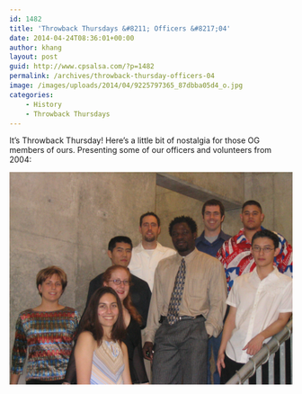 ```yaml
---
id: 1482
title: 'Throwback Thursdays &#8211; Officers &#8217;04'
date: 2014-04-24T08:36:01+00:00
author: khang
layout: post
guid: http://www.cpsalsa.com/?p=1482
permalink: /archives/throwback-thursday-officers-04
image: /images/uploads/2014/04/9225797365_87dbba05d4_o.jpg
categories:
    - History
    - Throwback Thursdays
---
```

It&#8217;s Throwback Thursday! Here&#8217;s a little bit of nostalgia for those OG members of ours. <!--more--> Presenting some of our officers and volunteers from 2004:

<div class="row">
    <div class="col-sm-12">
        <img class="img-responsive" title="Officers 2004" src="/images/uploads/2014/04/9225797365_87dbba05d4_o.jpg" alt="Officers 2004"/>
    </div>
</div>